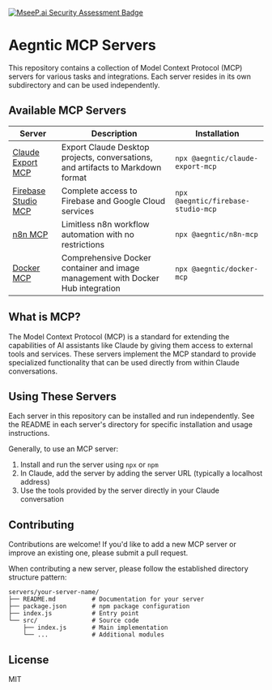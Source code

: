 [![MseeP.ai Security Assessment Badge](https://mseep.net/pr/aegntic-claude-export-mcp-badge.png)](https://mseep.ai/app/aegntic-claude-export-mcp)

# Aegntic MCP Servers

This repository contains a collection of Model Context Protocol (MCP) servers for various tasks and integrations. Each server resides in its own subdirectory and can be used independently.

## Available MCP Servers

| Server | Description | Installation |
|--------|-------------|-------------|
| [Claude Export MCP](servers/claude-export-mcp) | Export Claude Desktop projects, conversations, and artifacts to Markdown format | `npx @aegntic/claude-export-mcp` |
| [Firebase Studio MCP](servers/firebase-studio-mcp) | Complete access to Firebase and Google Cloud services | `npx @aegntic/firebase-studio-mcp` |
| [n8n MCP](servers/n8n-mcp) | Limitless n8n workflow automation with no restrictions | `npx @aegntic/n8n-mcp` |
| [Docker MCP](servers/docker-mcp) | Comprehensive Docker container and image management with Docker Hub integration | `npx @aegntic/docker-mcp` |

## What is MCP?

The Model Context Protocol (MCP) is a standard for extending the capabilities of AI assistants like Claude by giving them access to external tools and services. These servers implement the MCP standard to provide specialized functionality that can be used directly from within Claude conversations.

## Using These Servers

Each server in this repository can be installed and run independently. See the README in each server's directory for specific installation and usage instructions.

Generally, to use an MCP server:

1. Install and run the server using `npx` or `npm`
2. In Claude, add the server by adding the server URL (typically a localhost address)
3. Use the tools provided by the server directly in your Claude conversation

## Contributing

Contributions are welcome! If you'd like to add a new MCP server or improve an existing one, please submit a pull request.

When contributing a new server, please follow the established directory structure pattern:

```
servers/your-server-name/
├── README.md          # Documentation for your server
├── package.json       # npm package configuration  
├── index.js           # Entry point
└── src/               # Source code
    ├── index.js       # Main implementation
    └── ...            # Additional modules
```

## License

MIT
